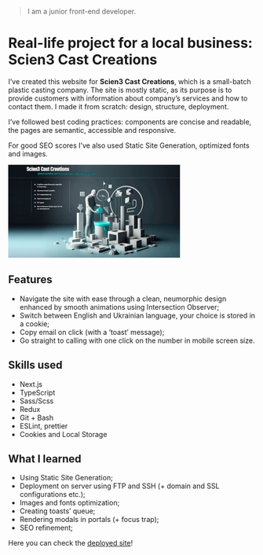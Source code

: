 > I am a junior front-end developer.

# Real-life project for a local business: Scien3 Cast Creations

I’ve created this website for **Scien3 Cast Creations**, which is a small-batch plastic casting company. The site is mostly static, as its purpose is to provide customers with information about company’s services and how to contact them. I made it from scratch: design, structure, deployment.

I’ve followed best coding practices: components are concise and readable, the pages are semantic, accessible and responsive.

For good SEO scores I’ve also used Static Site Generation, optimized fonts and images.

<img src="public/site_screenshot.jpg" width="350" height="189">

## Features

- Navigate the site with ease through a clean, neumorphic design enhanced by smooth animations using Intersection Observer;
- Switch between English and Ukrainian language, your choice is stored in a cookie;
- Copy email on click (with a ‘toast’ message);
- Go straight to calling with one click on the number in mobile screen size.

## Skills used

- Next.js
- TypeScript
- Sass/Scss
- Redux
- Git + Bash
- ESLint, prettier
- Cookies and Local Storage

## What I learned

- Using Static Site Generation;
- Deployment on server using FTP and SSH (+ domain and SSL configurations etc.);
- Images and fonts optimization;
- Creating toasts’ queue;
- Rendering modals in portals (+ focus trap);
- SEO refinement;

Here you can check the <a href="https://scien3.com/" target="_blank">deployed site</a>!
